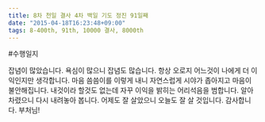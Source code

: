 ```yaml
---
title: 8차 천일 결사 4차 백일 기도 정진 91일째
date: "2015-04-18T16:23:48+09:00"
tags: 8-400th, 91th, 10000 결사, 8000th
---
```


#수행일지

잡념이 많았습니다. 욕심이 많으니 잡념도 많습니다. 항상 오로지 어느것이 나에게 더 이익인지만 생각합니다. 마음 씀씀이를 이렇게 내니 자연스럽게 시야가 좁아지고 마음이 불안해집니다. 내것이라 할것도 없는데 자꾸 이익을 밝히는 어리석음을 범합니다. 알아차렸으니 다시 내려놓아 봅니다. 어제도 잘 살았으니 오늘도 잘 살 것입니다. 감사합니다. 부처님!
